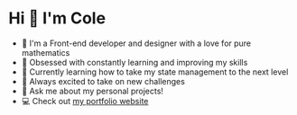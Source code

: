# Hi 👋 I'm Cole

- 🔭 I'm a Front-end developer and designer with a love for pure mathematics
- 🚀 Obsessed with constantly learning and improving my skills
- 🌱 Currently learning how to take my state management to the next level
- 🧗 Always excited to take on new challenges
- 💬 Ask me about my personal projects!
- 💻 Check out [my portfolio website](https://colecharb.com)
